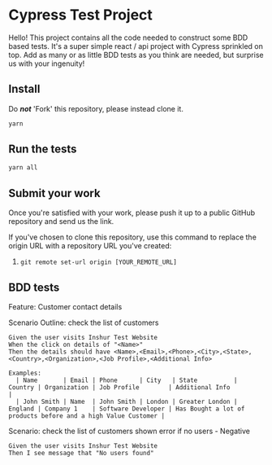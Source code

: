 # Cypress Test Project

Hello! This project contains all the code needed to construct some BDD based tests. It's a super simple react / api project with Cypress sprinkled on top.
Add as many or as little BDD tests as you think are needed, but surprise us with your ingenuity!

## Install

Do **_not_** 'Fork' this repository, please instead clone it.

```bash
yarn
```

## Run the tests

```bash
yarn all
```

## Submit your work

Once you're satisfied with your work, please push it up to a public GitHub repository and send us the link.

If you've chosen to clone this repository, use this command to replace the origin URL with a repository URL you've created:

1. `git remote set-url origin [YOUR_REMOTE_URL]`

## BDD tests

Feature: Customer contact details

  Scenario Outline: check the list of customers

    Given the user visits Inshur Test Website
    When the click on details of "<Name>"
    Then the details should have <Name>,<Email>,<Phone>,<City>,<State>,<Country>,<Organization>,<Job Profile>,<Additional Info>

    Examples:
      | Name       | Email | Phone      | City   | State          | Country | Organization | Job Profile        | Additional Info                                               |
      | John Smith | Name  | John Smith | London | Greater London | England | Company 1    | Software Developer | Has Bought a lot of products before and a high Value Customer |


  Scenario: check the list of customers shown error if no users - Negative

    Given the user visits Inshur Test Website
    Then I see message that "No users found"
